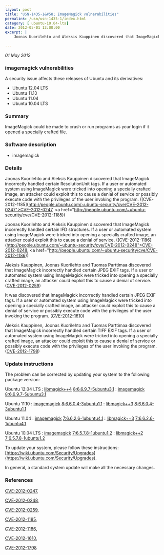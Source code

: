 ```yaml
---
layout: post
title: "USN-1435-1&#58; ImageMagick vulnerabilities"
permalink: /usn/usn-1435-1/index.html
category: [ ubuntu-10.04-lts]
date: 2012-05-01 12:00:00
excerpt: |
    Joonas Kuorilehto and Aleksis Kauppinen discovered that ImageMagick incorrectly handled certain ResolutionUnit tags. If a user or automated system using ImageMagick were tricked into opening a specially crafted image, an attacker could exploit this to cause a denial of service or possibly execute code with the privileges of the user invoking the program. ([CVE-2012-1185](http://people.ubuntu.com/~ubuntu-security/cve/CVE-2012-0247">CVE-2012-0247</a>, <a href="http://people.ubuntu.com/~ubuntu-security/cve/CVE-2012-1185))
    
--- 
```

 
 

*01 May 2012*

### imagemagick vulnerabilities

A security issue affects these releases of Ubuntu and its derivatives:

* Ubuntu 12.04 LTS
* Ubuntu 11.10
* Ubuntu 11.04
* Ubuntu 10.04 LTS

### Summary

ImageMagick could be made to crash or run programs as your login if it opened a specially crafted file.

### Software description

* imagemagick 

### Details

Joonas Kuorilehto and Aleksis Kauppinen discovered that ImageMagick incorrectly handled certain ResolutionUnit tags. If a user or automated system using ImageMagick were tricked into opening a specially crafted image, an attacker could exploit this to cause a denial of service or possibly execute code with the privileges of the user invoking the program. ([CVE-2012-1185](http://people.ubuntu.com/~ubuntu-security/cve/CVE-2012-0247">CVE-2012-0247</a>, <a href="http://people.ubuntu.com/~ubuntu-security/cve/CVE-2012-1185))

Joonas Kuorilehto and Aleksis Kauppinen discovered that ImageMagick incorrectly handled certain IFD structures. If a user or automated system using ImageMagick were tricked into opening a specially crafted image, an attacker could exploit this to cause a denial of service. ([CVE-2012-1186](http://people.ubuntu.com/~ubuntu-security/cve/CVE-2012-0248">CVE-2012-0248</a>, <a href="http://people.ubuntu.com/~ubuntu-security/cve/CVE-2012-1186))

Aleksis Kauppinen, Joonas Kuorilehto and Tuomas Parttimaa discovered that ImageMagick incorrectly handled certain JPEG EXIF tags. If a user or automated system using ImageMagick were tricked into opening a specially crafted image, an attacker could exploit this to cause a denial of service. ([CVE-2012-0259](http://people.ubuntu.com/~ubuntu-security/cve/CVE-2012-0259))

It was discovered that ImageMagick incorrectly handled certain JPEG EXIF tags. If a user or automated system using ImageMagick were tricked into opening a specially crafted image, an attacker could exploit this to cause a denial of service or possibly execute code with the privileges of the user invoking the program. ([CVE-2012-1610](http://people.ubuntu.com/~ubuntu-security/cve/CVE-2012-1610))

Aleksis Kauppinen, Joonas Kuorilehto and Tuomas Parttimaa discovered that ImageMagick incorrectly handled certain TIFF EXIF tags. If a user or automated system using ImageMagick were tricked into opening a specially crafted image, an attacker could exploit this to cause a denial of service or possibly execute code with the privileges of the user invoking the program. ([CVE-2012-1798](http://people.ubuntu.com/~ubuntu-security/cve/CVE-2012-1798)) 

### Update instructions

The problem can be corrected by updating your system to the following package version:

Ubuntu 12.04 LTS
 : [libmagick++4](https://launchpad.net/ubuntu/+source/imagemagick) <span> [8:6.6.9.7-5ubuntu3.1](https://launchpad.net/ubuntu/+source/imagemagick/8:6.6.9.7-5ubuntu3.1) </span> 
 : [imagemagick](https://launchpad.net/ubuntu/+source/imagemagick) <span> [8:6.6.9.7-5ubuntu3.1](https://launchpad.net/ubuntu/+source/imagemagick/8:6.6.9.7-5ubuntu3.1) </span> 

Ubuntu 11.10
 : [imagemagick](https://launchpad.net/ubuntu/+source/imagemagick) <span> [8:6.6.0.4-3ubuntu1.1](https://launchpad.net/ubuntu/+source/imagemagick/8:6.6.0.4-3ubuntu1.1) </span> 
 : [libmagick++3](https://launchpad.net/ubuntu/+source/imagemagick) <span> [8:6.6.0.4-3ubuntu1.1](https://launchpad.net/ubuntu/+source/imagemagick/8:6.6.0.4-3ubuntu1.1) </span> 

Ubuntu 11.04
 : [imagemagick](https://launchpad.net/ubuntu/+source/imagemagick) <span> [7:6.6.2.6-1ubuntu4.1](https://launchpad.net/ubuntu/+source/imagemagick/7:6.6.2.6-1ubuntu4.1) </span> 
 : [libmagick++3](https://launchpad.net/ubuntu/+source/imagemagick) <span> [7:6.6.2.6-1ubuntu4.1](https://launchpad.net/ubuntu/+source/imagemagick/7:6.6.2.6-1ubuntu4.1) </span> 

Ubuntu 10.04 LTS
 : [imagemagick](https://launchpad.net/ubuntu/+source/imagemagick) <span> [7:6.5.7.8-1ubuntu1.2](https://launchpad.net/ubuntu/+source/imagemagick/7:6.5.7.8-1ubuntu1.2) </span> 
 : [libmagick++2](https://launchpad.net/ubuntu/+source/imagemagick) <span> [7:6.5.7.8-1ubuntu1.2](https://launchpad.net/ubuntu/+source/imagemagick/7:6.5.7.8-1ubuntu1.2) </span> 

To update your system, please follow these instructions: [https://wiki.ubuntu.com/Security/Upgrades](https://wiki.ubuntu.com/Security/Upgrades).

In general, a standard system update will make all the necessary changes. 

### References

 
 [CVE-2012-0247](http://people.ubuntu.com/~ubuntu-security/cve/CVE-2012-0247), 

 [CVE-2012-0248](http://people.ubuntu.com/~ubuntu-security/cve/CVE-2012-0248), 

 [CVE-2012-0259](http://people.ubuntu.com/~ubuntu-security/cve/CVE-2012-0259), 

 [CVE-2012-1185](http://people.ubuntu.com/~ubuntu-security/cve/CVE-2012-1185), 

 [CVE-2012-1186](http://people.ubuntu.com/~ubuntu-security/cve/CVE-2012-1186), 

 [CVE-2012-1610](http://people.ubuntu.com/~ubuntu-security/cve/CVE-2012-1610), 

 [CVE-2012-1798](http://people.ubuntu.com/~ubuntu-security/cve/CVE-2012-1798)
 

